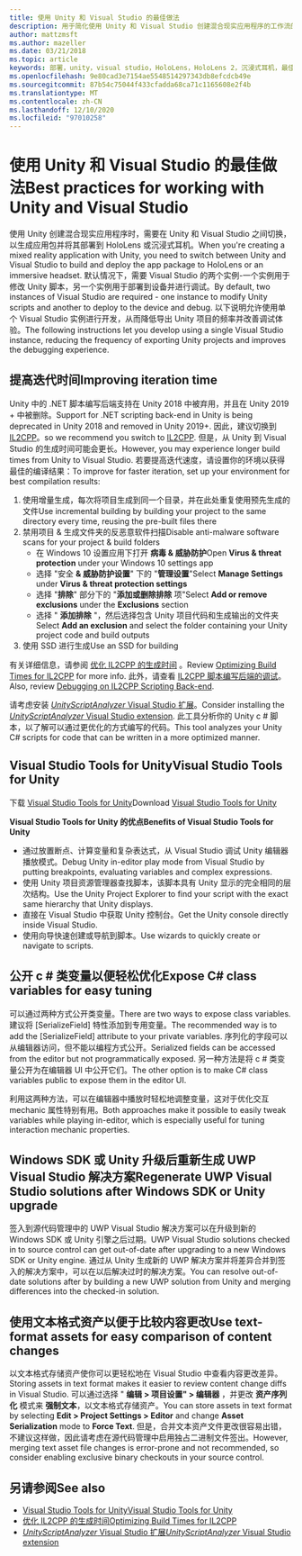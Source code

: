 ```yaml
---
title: 使用 Unity 和 Visual Studio 的最佳做法
description: 用于简化使用 Unity 和 Visual Studio 创建混合现实应用程序的工作流的提示和技巧。
author: mattzmsft
ms.author: mazeller
ms.date: 03/21/2018
ms.topic: article
keywords: 部署，unity，visual studio，HoloLens，HoloLens 2，沉浸式耳机，最佳实践，混合现实耳机，windows mixed reality 耳机，虚拟现实耳机，UWP，Visual Studio Tools，Windows SDK
ms.openlocfilehash: 9e80cad3e7154ae5548514297343db8efcdcb49e
ms.sourcegitcommit: 87b54c75044f433cfadda68ca71c1165608e2f4b
ms.translationtype: MT
ms.contentlocale: zh-CN
ms.lasthandoff: 12/10/2020
ms.locfileid: "97010258"
---
```

# <a name="best-practices-for-working-with-unity-and-visual-studio"></a><span data-ttu-id="11905-104">使用 Unity 和 Visual Studio 的最佳做法</span><span class="sxs-lookup"><span data-stu-id="11905-104">Best practices for working with Unity and Visual Studio</span></span>

<span data-ttu-id="11905-105">使用 Unity 创建混合现实应用程序时，需要在 Unity 和 Visual Studio 之间切换，以生成应用包并将其部署到 HoloLens 或沉浸式耳机。</span><span class="sxs-lookup"><span data-stu-id="11905-105">When you're creating a mixed reality application with Unity, you need to switch between Unity and Visual Studio to build and deploy the app package to HoloLens or an immersive headset.</span></span> <span data-ttu-id="11905-106">默认情况下，需要 Visual Studio 的两个实例-一个实例用于修改 Unity 脚本，另一个实例用于部署到设备并进行调试。</span><span class="sxs-lookup"><span data-stu-id="11905-106">By default, two instances of Visual Studio are required - one instance to modify Unity scripts and another to deploy to the device and debug.</span></span> <span data-ttu-id="11905-107">以下说明允许使用单个 Visual Studio 实例进行开发，从而降低导出 Unity 项目的频率并改善调试体验。</span><span class="sxs-lookup"><span data-stu-id="11905-107">The following instructions let you develop using a single Visual Studio instance, reducing the frequency of exporting Unity projects and improves the debugging experience.</span></span>

## <a name="improving-iteration-time"></a><span data-ttu-id="11905-108">提高迭代时间</span><span class="sxs-lookup"><span data-stu-id="11905-108">Improving iteration time</span></span>

<span data-ttu-id="11905-109">Unity 中的 .NET 脚本编写后端支持在 Unity 2018 中被弃用，并且在 Unity 2019 + 中被删除。</span><span class="sxs-lookup"><span data-stu-id="11905-109">Support for .NET scripting back-end in Unity is being deprecated in Unity 2018 and removed in Unity 2019+.</span></span> <span data-ttu-id="11905-110">因此，建议切换到 [IL2CPP](https://docs.unity3d.com/Manual/IL2CPP.html)。</span><span class="sxs-lookup"><span data-stu-id="11905-110">so we recommend you switch to [IL2CPP](https://docs.unity3d.com/Manual/IL2CPP.html).</span></span> <span data-ttu-id="11905-111">但是，从 Unity 到 Visual Studio 的生成时间可能会更长。</span><span class="sxs-lookup"><span data-stu-id="11905-111">However, you may experience longer build times from Unity to Visual Studio.</span></span> <span data-ttu-id="11905-112">若要提高迭代速度，请设置你的环境以获得最佳的编译结果：</span><span class="sxs-lookup"><span data-stu-id="11905-112">To improve for faster iteration, set up your environment for best compilation results:</span></span>

1) <span data-ttu-id="11905-113">使用增量生成，每次将项目生成到同一个目录，并在此处重复使用预先生成的文件</span><span class="sxs-lookup"><span data-stu-id="11905-113">Use incremental building by building your project to the same directory every time, reusing the pre-built files there</span></span>
2) <span data-ttu-id="11905-114">禁用项目 & 生成文件夹的反恶意软件扫描</span><span class="sxs-lookup"><span data-stu-id="11905-114">Disable anti-malware software scans for your project & build folders</span></span>
   - <span data-ttu-id="11905-115">在 Windows 10 设置应用下打开 **病毒 & 威胁防护**</span><span class="sxs-lookup"><span data-stu-id="11905-115">Open **Virus & threat protection** under your Windows 10 settings app</span></span>
   - <span data-ttu-id="11905-116">选择 "安全 **& 威胁防护设置**" 下的 "**管理设置**"</span><span class="sxs-lookup"><span data-stu-id="11905-116">Select **Manage Settings** under **Virus & threat protection settings**</span></span>
   - <span data-ttu-id="11905-117">选择 "**排除**" 部分下的 "**添加或删除排除** 项"</span><span class="sxs-lookup"><span data-stu-id="11905-117">Select **Add or remove exclusions** under the **Exclusions** section</span></span>
   - <span data-ttu-id="11905-118">选择 " **添加排除** "，然后选择包含 Unity 项目代码和生成输出的文件夹</span><span class="sxs-lookup"><span data-stu-id="11905-118">Select **Add an exclusion** and select the folder containing your Unity project code and build outputs</span></span>
3) <span data-ttu-id="11905-119">使用 SSD 进行生成</span><span class="sxs-lookup"><span data-stu-id="11905-119">Use an SSD for building</span></span>

<span data-ttu-id="11905-120">有关详细信息，请参阅 [优化 IL2CPP 的生成时间](https://docs.unity3d.com/Manual/IL2CPP-OptimizingBuildTimes.html) 。</span><span class="sxs-lookup"><span data-stu-id="11905-120">Review [Optimizing Build Times for IL2CPP](https://docs.unity3d.com/Manual/IL2CPP-OptimizingBuildTimes.html) for more info.</span></span> <span data-ttu-id="11905-121">此外，请查看 [IL2CPP 脚本编写后端的调试](https://docs.unity3d.com/Manual/windowsstore-debugging-il2cpp.html)。</span><span class="sxs-lookup"><span data-stu-id="11905-121">Also, review [Debugging on IL2CPP Scripting Back-end](https://docs.unity3d.com/Manual/windowsstore-debugging-il2cpp.html).</span></span>

<span data-ttu-id="11905-122">请考虑安装 [ *UnityScriptAnalyzer* Visual Studio 扩展](https://github.com/Microsoft/MixedRealityCompanionKit/tree/master/UnityScriptAnalyzer)。</span><span class="sxs-lookup"><span data-stu-id="11905-122">Consider installing the [*UnityScriptAnalyzer* Visual Studio extension](https://github.com/Microsoft/MixedRealityCompanionKit/tree/master/UnityScriptAnalyzer).</span></span> <span data-ttu-id="11905-123">此工具分析你的 Unity c # 脚本，以了解可以通过更优化的方式编写的代码。</span><span class="sxs-lookup"><span data-stu-id="11905-123">This tool analyzes your Unity C# scripts for code that can be written in a more optimized manner.</span></span>

## <a name="visual-studio-tools-for-unity"></a><span data-ttu-id="11905-124">Visual Studio Tools for Unity</span><span class="sxs-lookup"><span data-stu-id="11905-124">Visual Studio Tools for Unity</span></span>

<span data-ttu-id="11905-125">下载 [Visual Studio Tools for Unity](https://docs.microsoft.com/visualstudio/cross-platform/getting-started-with-visual-studio-tools-for-unity)</span><span class="sxs-lookup"><span data-stu-id="11905-125">Download [Visual Studio Tools for Unity](https://docs.microsoft.com/visualstudio/cross-platform/getting-started-with-visual-studio-tools-for-unity)</span></span>

<span data-ttu-id="11905-126">**Visual Studio Tools for Unity 的优点**</span><span class="sxs-lookup"><span data-stu-id="11905-126">**Benefits of Visual Studio Tools for Unity**</span></span>
* <span data-ttu-id="11905-127">通过放置断点、计算变量和复杂表达式，从 Visual Studio 调试 Unity 编辑器播放模式。</span><span class="sxs-lookup"><span data-stu-id="11905-127">Debug Unity in-editor play mode from Visual Studio by putting breakpoints, evaluating variables and complex expressions.</span></span>
* <span data-ttu-id="11905-128">使用 Unity 项目资源管理器查找脚本，该脚本具有 Unity 显示的完全相同的层次结构。</span><span class="sxs-lookup"><span data-stu-id="11905-128">Use the Unity Project Explorer to find your script with the exact same hierarchy that Unity displays.</span></span>
* <span data-ttu-id="11905-129">直接在 Visual Studio 中获取 Unity 控制台。</span><span class="sxs-lookup"><span data-stu-id="11905-129">Get the Unity console directly inside Visual Studio.</span></span>
* <span data-ttu-id="11905-130">使用向导快速创建或导航到脚本。</span><span class="sxs-lookup"><span data-stu-id="11905-130">Use wizards to quickly create or navigate to scripts.</span></span>

## <a name="expose-c-class-variables-for-easy-tuning"></a><span data-ttu-id="11905-131">公开 c # 类变量以便轻松优化</span><span class="sxs-lookup"><span data-stu-id="11905-131">Expose C# class variables for easy tuning</span></span>

<span data-ttu-id="11905-132">可以通过两种方式公开类变量。</span><span class="sxs-lookup"><span data-stu-id="11905-132">There are two ways to expose class variables.</span></span> <span data-ttu-id="11905-133">建议将 [SerializeField] 特性添加到专用变量。</span><span class="sxs-lookup"><span data-stu-id="11905-133">The recommended way is to add the [SerializeField] attribute to your private variables.</span></span> <span data-ttu-id="11905-134">序列化的字段可以从编辑器访问，但不能以编程方式公开。</span><span class="sxs-lookup"><span data-stu-id="11905-134">Serialized fields can be accessed from the editor but not programmatically exposed.</span></span>  <span data-ttu-id="11905-135">另一种方法是将 c # 类变量公开为在编辑器 UI 中公开它们。</span><span class="sxs-lookup"><span data-stu-id="11905-135">The other option is to make C# class variables public to expose them in the editor UI.</span></span> 

<span data-ttu-id="11905-136">利用这两种方法，可以在编辑器中播放时轻松地调整变量，这对于优化交互 mechanic 属性特别有用。</span><span class="sxs-lookup"><span data-stu-id="11905-136">Both approaches make it possible to easily tweak variables while playing in-editor, which is especially useful for tuning interaction mechanic properties.</span></span>

## <a name="regenerate-uwp-visual-studio-solutions-after-windows-sdk-or-unity-upgrade"></a><span data-ttu-id="11905-137">Windows SDK 或 Unity 升级后重新生成 UWP Visual Studio 解决方案</span><span class="sxs-lookup"><span data-stu-id="11905-137">Regenerate UWP Visual Studio solutions after Windows SDK or Unity upgrade</span></span>

<span data-ttu-id="11905-138">签入到源代码管理中的 UWP Visual Studio 解决方案可以在升级到新的 Windows SDK 或 Unity 引擎之后过期。</span><span class="sxs-lookup"><span data-stu-id="11905-138">UWP Visual Studio solutions checked in to source control can get out-of-date after upgrading to a new Windows SDK or Unity engine.</span></span> <span data-ttu-id="11905-139">通过从 Unity 生成新的 UWP 解决方案并将差异合并到签入的解决方案中，可以在以后解决过时的解决方案。</span><span class="sxs-lookup"><span data-stu-id="11905-139">You can resolve out-of-date solutions after by building a new UWP solution from Unity and merging differences into the checked-in solution.</span></span>

## <a name="use-text-format-assets-for-easy-comparison-of-content-changes"></a><span data-ttu-id="11905-140">使用文本格式资产以便于比较内容更改</span><span class="sxs-lookup"><span data-stu-id="11905-140">Use text-format assets for easy comparison of content changes</span></span>

<span data-ttu-id="11905-141">以文本格式存储资产使你可以更轻松地在 Visual Studio 中查看内容更改差异。</span><span class="sxs-lookup"><span data-stu-id="11905-141">Storing assets in text format makes it easier to review content change diffs in Visual Studio.</span></span> <span data-ttu-id="11905-142">可以通过选择 " **编辑 > 项目设置" > 编辑器** ，并更改 **资产序列化** 模式来 **强制文本**，以文本格式存储资产。</span><span class="sxs-lookup"><span data-stu-id="11905-142">You can store assets in text format by selecting **Edit > Project Settings > Editor** and change **Asset Serialization** mode to **Force Text**.</span></span> <span data-ttu-id="11905-143">但是，合并文本资产文件更改很容易出错，不建议这样做，因此请考虑在源代码管理中启用独占二进制文件签出。</span><span class="sxs-lookup"><span data-stu-id="11905-143">However, merging text asset file changes is error-prone and not recommended, so consider enabling exclusive binary checkouts in your source control.</span></span>

## <a name="see-also"></a><span data-ttu-id="11905-144">另请参阅</span><span class="sxs-lookup"><span data-stu-id="11905-144">See also</span></span>
- [<span data-ttu-id="11905-145">Visual Studio Tools for Unity</span><span class="sxs-lookup"><span data-stu-id="11905-145">Visual Studio Tools for Unity</span></span>](https://visualstudiogallery.msdn.microsoft.com/8d26236e-4a64-4d64-8486-7df95156aba9)
- [<span data-ttu-id="11905-146">优化 IL2CPP 的生成时间</span><span class="sxs-lookup"><span data-stu-id="11905-146">Optimizing Build Times for IL2CPP</span></span>](https://docs.unity3d.com/Manual/IL2CPP-OptimizingBuildTimes.html)
- [<span data-ttu-id="11905-147">*UnityScriptAnalyzer* Visual Studio 扩展</span><span class="sxs-lookup"><span data-stu-id="11905-147">*UnityScriptAnalyzer* Visual Studio extension</span></span>](https://github.com/Microsoft/MixedRealityCompanionKit/tree/master/UnityScriptAnalyzer)
